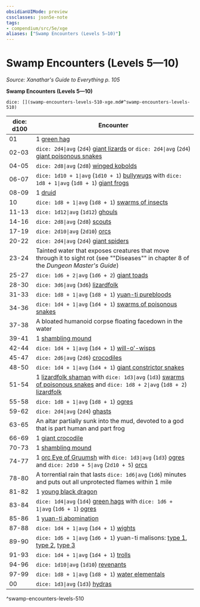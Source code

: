 ```yaml
---
obsidianUIMode: preview
cssclasses: json5e-note
tags:
- compendium/src/5e/xge
aliases: ["Swamp Encounters (Levels 5—10)"]
---
```

# Swamp Encounters (Levels 5—10)
*Source: Xanathar's Guide to Everything p. 105* 

**Swamp Encounters (Levels 5—10)**

`dice: [](swamp-encounters-levels-510-xge.md#^swamp-encounters-levels-510)`

| dice: d100 | Encounter |
|------------|-----------|
| 01 | 1 [green hag](compendium/bestiary/fey/green-hag.md) |
| 02-03 | `dice: 2d4\|avg` (`2d4`) [giant lizards](compendium/bestiary/beast/giant-lizard.md) or `dice: 2d4\|avg` (`2d4`) [giant poisonous snakes](compendium/bestiary/beast/giant-poisonous-snake.md) |
| 04-05 | `dice: 2d8\|avg` (`2d8`) [winged kobolds](compendium/bestiary/humanoid/winged-kobold.md) |
| 06-07 | `dice: 1d10 + 1\|avg` (`1d10 + 1`) [bullywugs](compendium/bestiary/humanoid/bullywug.md) with `dice: 1d8 + 1\|avg` (`1d8 + 1`) [giant frogs](compendium/bestiary/beast/giant-frog.md) |
| 08-09 | 1 [druid](compendium/bestiary/humanoid/druid.md) |
| 10 | `dice: 1d8 + 1\|avg` (`1d8 + 1`) [swarms of insects](compendium/bestiary/beast/swarm-of-insects.md) |
| 11-13 | `dice: 1d12\|avg` (`1d12`) [ghouls](compendium/bestiary/undead/ghoul.md) |
| 14-16 | `dice: 2d8\|avg` (`2d8`) [scouts](compendium/bestiary/humanoid/scout.md) |
| 17-19 | `dice: 2d10\|avg` (`2d10`) [orcs](compendium/bestiary/humanoid/orc.md) |
| 20-22 | `dice: 2d4\|avg` (`2d4`) [giant spiders](compendium/bestiary/beast/giant-spider.md) |
| 23-24 | Tainted water that exposes creatures that move through it to sight rot (see ""Diseases"" in chapter 8 of the *Dungeon Master's Guide*) |
| 25-27 | `dice: 1d6 + 2\|avg` (`1d6 + 2`) [giant toads](compendium/bestiary/beast/giant-toad.md) |
| 28-30 | `dice: 3d6\|avg` (`3d6`) [lizardfolk](compendium/bestiary/humanoid/lizardfolk.md) |
| 31-33 | `dice: 1d8 + 1\|avg` (`1d8 + 1`) [yuan-ti purebloods](compendium/bestiary/humanoid/yuan-ti-pureblood.md) |
| 34-36 | `dice: 1d4 + 1\|avg` (`1d4 + 1`) [swarms of poisonous snakes](compendium/bestiary/beast/swarm-of-poisonous-snakes.md) |
| 37-38 | A bloated humanoid corpse floating facedown in the water |
| 39-41 | 1 [shambling mound](compendium/bestiary/plant/shambling-mound.md) |
| 42-44 | `dice: 1d4 + 1\|avg` (`1d4 + 1`) [will-o'-wisps](compendium/bestiary/undead/will-o-wisp.md) |
| 45-47 | `dice: 2d6\|avg` (`2d6`) [crocodiles](compendium/bestiary/beast/crocodile.md) |
| 48-50 | `dice: 1d4 + 1\|avg` (`1d4 + 1`) [giant constrictor snakes](compendium/bestiary/beast/giant-constrictor-snake.md) |
| 51-54 | 1 [lizardfolk shaman](compendium/bestiary/humanoid/lizardfolk-shaman.md) with `dice: 1d3\|avg` (`1d3`) [swarms of poisonous snakes](compendium/bestiary/beast/swarm-of-poisonous-snakes.md) and `dice: 1d8 + 2\|avg` (`1d8 + 2`) [lizardfolk](compendium/bestiary/humanoid/lizardfolk.md) |
| 55-58 | `dice: 1d8 + 1\|avg` (`1d8 + 1`) [ogres](compendium/bestiary/giant/ogre.md) |
| 59-62 | `dice: 2d4\|avg` (`2d4`) [ghasts](compendium/bestiary/undead/ghast.md) |
| 63-65 | An altar partially sunk into the mud, devoted to a god that is part human and part frog |
| 66-69 | 1 [giant crocodile](compendium/bestiary/beast/giant-crocodile.md) |
| 70-73 | 1 [shambling mound](compendium/bestiary/plant/shambling-mound.md) |
| 74-77 | 1 [orc Eye of Gruumsh](compendium/bestiary/humanoid/orc-eye-of-gruumsh.md) with `dice: 1d3\|avg` (`1d3`) [ogres](compendium/bestiary/giant/ogre.md) and `dice: 2d10 + 5\|avg` (`2d10 + 5`) [orcs](compendium/bestiary/humanoid/orc.md) |
| 78-80 | A torrential rain that lasts `dice: 1d6\|avg` (`1d6`) minutes and puts out all unprotected flames within 1 mile |
| 81-82 | 1 [young black dragon](compendium/bestiary/dragon/young-black-dragon.md) |
| 83-84 | `dice: 1d4\|avg` (`1d4`) [green hags](compendium/bestiary/fey/green-hag.md) with `dice: 1d6 + 1\|avg` (`1d6 + 1`) [ogres](compendium/bestiary/giant/ogre.md) |
| 85-86 | 1 [yuan-ti abomination](compendium/bestiary/monstrosity/yuan-ti-abomination.md) |
| 87-88 | `dice: 1d4 + 1\|avg` (`1d4 + 1`) [wights](compendium/bestiary/undead/wight.md) |
| 89-90 | `dice: 1d6 + 1\|avg` (`1d6 + 1`) yuan-ti malisons: [type 1](compendium/bestiary/monstrosity/yuan-ti-malison-type-1.md), [type 2](compendium/bestiary/monstrosity/yuan-ti-malison-type-2.md), [type 3](compendium/bestiary/monstrosity/yuan-ti-malison-type-3.md) |
| 91-93 | `dice: 1d4 + 1\|avg` (`1d4 + 1`) [trolls](compendium/bestiary/giant/troll.md) |
| 94-96 | `dice: 1d10\|avg` (`1d10`) [revenants](compendium/bestiary/undead/revenant.md) |
| 97-99 | `dice: 1d8 + 1\|avg` (`1d8 + 1`) [water elementals](compendium/bestiary/elemental/water-elemental.md) |
| 00 | `dice: 1d3\|avg` (`1d3`) [hydras](compendium/bestiary/monstrosity/hydra.md) |
^swamp-encounters-levels-510